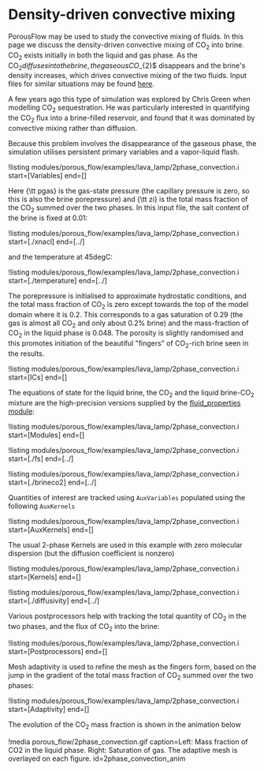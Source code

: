 # Density-driven convective mixing

PorousFlow may be used to study the convective mixing of fluids.  In this page we discuss the density-driven convective mixing of CO$_{2}$ into brine.  CO$_{2}$ exists initially in both the liquid and gas phase.  As the CO$_{2} diffuses into the brine, the gaseous CO$_{2}$ disappears and the brine's density increases, which drives convective mixing of the two fluids.  Input files for similar situations may be found [here](https://github.com/idaholab/moose/blob/master/modules/porous_flow/examples/lava_lamp).

A few years ago this type of simulation was explored by Chris Green when modelling CO$_{2}$ sequestration.  He was particularly interested in quantifying the CO$_{2}$ flux into a brine-filled reservoir, and found that it was dominated by convective mixing rather than diffusion.

Because this problem involves the disappearance of the gaseous phase, the simulation utilises persistent primary variables and a vapor-liquid flash.

!listing modules/porous_flow/examples/lava_lamp/2phase_convection.i start=[Variables] end=[]

Here {\tt pgas} is the gas-state pressure (the capillary pressure is zero, so this is also the brine porepressure) and {\tt zi} is the total mass fraction of the CO$_{2}$ summed over the two phases.  In this input file, the salt content of the brine is fixed at 0.01:

!listing modules/porous_flow/examples/lava_lamp/2phase_convection.i start=[./xnacl] end=[../]

and the temperature at 45degC:

!listing modules/porous_flow/examples/lava_lamp/2phase_convection.i start=[./temperature] end=[../]

The porepressure is initialised to approximate hydrostatic conditions, and the total mass fraction of CO$_{2}$ is zero except towards the top of the model domain where it is 0.2.  This corresponds to a gas saturation of 0.29 (the gas is almost all CO$_{2}$ and only about 0.2\% brine) and the mass-fraction of CO$_{2}$ in the liquid phase is 0.048.  The porosity is slightly randomised and this promotes initiation of the beautiful "fingers" of CO$_{2}$-rich brine seen in the results.

!listing modules/porous_flow/examples/lava_lamp/2phase_convection.i start=[ICs] end=[]

The equations of state for the liquid brine, the CO$_{2}$ and the liquid brine-CO$_{2}$ mixture are the high-precision versions supplied by the [fluid_properties module](fluid_properties/index.md):

!listing modules/porous_flow/examples/lava_lamp/2phase_convection.i start=[Modules] end=[]

!listing modules/porous_flow/examples/lava_lamp/2phase_convection.i start=[./fs] end=[../]

!listing modules/porous_flow/examples/lava_lamp/2phase_convection.i start=[./brineco2] end=[../]

Quantities of interest are tracked using `AuxVariables` populated using the following `AuxKernels`

!listing modules/porous_flow/examples/lava_lamp/2phase_convection.i start=[AuxKernels] end=[]

The usual 2-phase Kernels are used in this example with zero molecular dispersion (but the diffusion coefficient is nonzero)

!listing modules/porous_flow/examples/lava_lamp/2phase_convection.i start=[Kernels] end=[]

!listing modules/porous_flow/examples/lava_lamp/2phase_convection.i start=[./diffusivity] end=[../]

Various postprocessors help with tracking the total quantity of CO$_{2}$ in the two phases, and the flux of CO$_{2}$ into the brine:

!listing modules/porous_flow/examples/lava_lamp/2phase_convection.i start=[Postprocessors] end=[]

Mesh adaptivity is used to refine the mesh as the fingers form, based on the jump in the gradient of the total mass fraction of CO$_{2}$ summed over the two phases:

!listing modules/porous_flow/examples/lava_lamp/2phase_convection.i start=[Adaptivity] end=[]

The evolution of the CO$_{2}$ mass fraction is shown in the animation below

!media porous_flow/2phase_convection.gif caption=Left: Mass fraction of CO2 in the liquid phase.  Right: Saturation of gas.  The adaptive mesh is overlayed on each figure.  id=2phase_convection_anim


